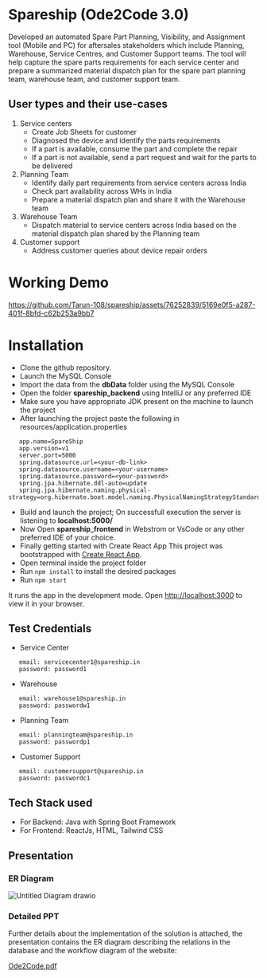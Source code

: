 # Spareship (Ode2Code 3.0)
Developed an automated Spare Part Planning, Visibility, and Assignment tool (Mobile and PC) for aftersales
stakeholders which include Planning, Warehouse, Service Centres, and Customer Support teams. The tool
will help capture the spare parts requirements for each service center and prepare a summarized material
dispatch plan for the spare part planning team, warehouse team, and customer support team.
## User types and their use-cases
1) Service centers
   - Create Job Sheets for customer
   - Diagnosed the device and identify the parts requirements
   - If a part is available, consume the part and complete the repair
   - If a part is not available, send a part request and wait for the parts to be delivered
3) Planning Team
   - Identify daily part requirements from service centers across India
   - Check part availability across WHs in India
   - Prepare a material dispatch plan and share it with the Warehouse team
4) Warehouse Team
   - Dispatch material to service centers across India based on the material dispatch plan shared
by the Planning team
5) Customer support
   - Address customer queries about device repair orders
  



# Working Demo
https://github.com/Tarun-108/spareship/assets/76252839/5169e0f5-a287-401f-8bfd-c62b253a9bb7


# Installation

- Clone the github repository.
- Launch the MySQL Console
- Import the data from the **dbData** folder using the MySQL Console
- Open the folder **spareship_backend** using IntelliJ or any preferred IDE
- Make sure you have appropriate JDK present on the machine to launch the project
- After launching the project paste the following in resources/application.properties
````
   app.name=SpareShip
   app.version=v1
   server.port=5000
   spring.datasource.url=<your-db-link>
   spring.datasource.username=<your-username>
   spring.datasource.password=<your-password>
   spring.jpa.hibernate.ddl-auto=update
   spring.jpa.hibernate.naming.physical-strategy=org.hibernate.boot.model.naming.PhysicalNamingStrategyStandardImpl
````
- Build and launch the project; On successfull execution the server is listening to **localhost:5000/**
- Now Open **spareship_frontend** in Webstrom or VsCode or any other preferred IDE of your choice. 
- Finally getting started with Create React App
    This project was bootstrapped with [Create React App](https://github.com/facebook/create-react-app).
- Open terminal inside the project folder
- Run `npm install` to install the desired packages
- Run `npm start` 

It runs the app in the development mode.
Open [http://localhost:3000](http://localhost:3000) to view it in your browser.

## Test Credentials

- Service Center
````
   email: servicecenter1@spareship.in
   password: password1
````
- Warehouse
````
   email: warehouse1@spareship.in
   password: passwordw1
````
- Planning Team
````
   email: planningteam@spareship.in
   password: passwordp1
````
- Customer Support
````
   email: customersupport@spareship.in
   password: passwordc1
````
## Tech Stack used
- For Backend: Java with Spring Boot Framework
- For Frontend: ReactJs, HTML, Tailwind CSS


## Presentation

### ER Diagram 
![Untitled Diagram drawio](https://github.com/Tarun-108/spareship/assets/79051562/724f61f0-77c7-416f-97a8-af1eb23a6875)


### Detailed PPT
Further details about the implementation of the solution is attached, the presentation contains the ER diagram describing the relations in the database and the workflow diagram of the website:

[Ode2Code.pdf](https://github.com/Tarun-108/spareship/files/12887275/Ode2Code.pdf)


